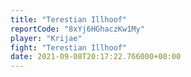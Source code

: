 ```yaml
---
title: "Terestian Illhoof"
reportCode: "8xYj6HGhaczKw1My"
player: "Krijae"
fight: "Terestian Illhoof"
date: 2021-09-08T20:17:22.766000+00:00
---
```

